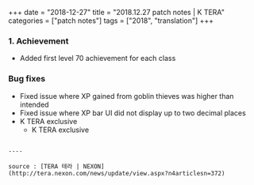 +++
date = "2018-12-27"
title = "2018.12.27 patch notes | K TERA"
categories = ["patch notes"]
tags = ["2018", "translation"]
+++

### 1. Achievement
- Added first level 70 achievement for each class

### Bug fixes
- Fixed issue where XP gained from goblin thieves was higher than intended
- Fixed issue where XP bar UI did not display up to two decimal places
- K TERA exclusive
  - K TERA exclusive
```

----

source : [TERA 테라 | NEXON](http://tera.nexon.com/news/update/view.aspx?n4articlesn=372)
